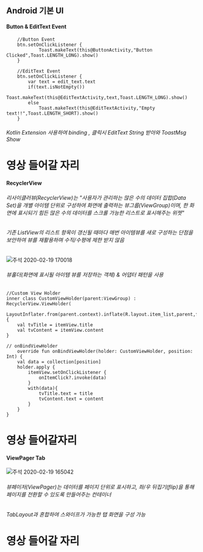 ## Android 기본 UI


#### Button & EditText Event

        //Button Event
        btn.setOnClickListener {
                Toast.makeText(this@ButtonActivity,"Button Clicked",Toast.LENGTH_LONG).show()
        }

        //EditText Event
        btn.setOnClickListener {
            var text = edit_text.text
            if(text.isNotEmpty())
                Toast.makeText(this@EditTextActivity,text,Toast.LENGTH_LONG).show()
            else
                Toast.makeText(this@EditTextActivity,"Empty text!!",Toast.LENGTH_SHORT).show()
        }
        
###### Kotlin Extension 사용하여 binding , 클릭시 EditText String 받아와 ToastMsg Show 

# 영상 들어갈 자리 




#### RecyclerView 
###### 리사이클러뷰(RecyclerView)는 "사용자가 관리하는 많은 수의 데이터 집합(Data Set)을 개별 아이템 단위로 구성하여 화면에 출력하는 뷰그룹(ViewGroup)이며, 한 화면에 표시되기 힘든 많은 수의 데이터를 스크롤 가능한 리스트로 표시해주는 위젯"
###### 기존 ListView의 리스트 항목이 갱신될 때마다 매번 아이템뷰를 새로 구성하는 단점을 보안하여 뷰를 재활용하며 수직/수평에 제한 받지 않음
![주석 2020-02-19 170018](https://user-images.githubusercontent.com/60222655/74813858-5a36bf00-5339-11ea-81d6-bb0fde71dc7a.png)
###### 뷰홀더(화면에 표시될 아이템 뷰를 저장하는 객체) & 어댑터 패턴을 사용 

    //Custom View Holder
    inner class CustomViewHolder(parent:ViewGroup) : RecyclerView.ViewHolder(
        LayoutInflater.from(parent.context).inflate(R.layout.item_list,parent,false)){
        val tvTitle = itemView.title
        val tvContent = itemView.content
    }
    
    // onBindViewHolder
        override fun onBindViewHolder(holder: CustomViewHolder, position: Int) {
        val data = collection[position]
        holder.apply {
            itemView.setOnClickListener {
                onItemClick?.invoke(data)
            }
            with(data){
                tvTitle.text = title
                tvContent.text = content
            }
        }
    }

# 영상 들어갈자리 


#### ViewPager Tab 
![주석 2020-02-19 165042](https://user-images.githubusercontent.com/60222655/74813162-332bbd80-5338-11ea-81b1-eed754707dd7.png)
###### 뷰페이저(ViewPager)는 데이터를 페이지 단위로 표시하고, 좌/우 뒤집기(flip)을 통해 페이지를 전환할 수 있도록 만들어주는 컨테이너
###### TabLayout과 혼합하여 스와이프가 가능한 탭 화면을 구성 가능 

# 영상 들어갈 자리
